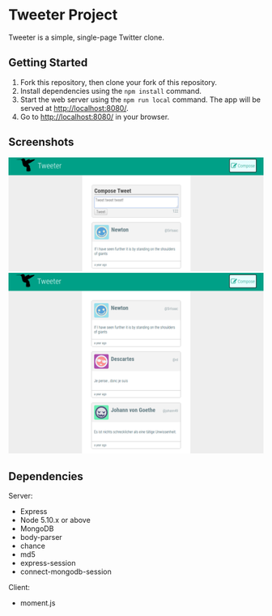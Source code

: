 # Tweeter Project

Tweeter is a simple, single-page Twitter clone.

## Getting Started

1. Fork this repository, then clone your fork of this repository.
2. Install dependencies using the `npm install` command.
3. Start the web server using the `npm run local` command. The app will be served at <http://localhost:8080/>.
4. Go to <http://localhost:8080/> in your browser.

## Screenshots

!['Screenshot of tweet compose box'](https://github.com/kielstrang/tweeter/blob/master/docs/compose-tweet.png)
!['Screenshot of tweets'](https://github.com/kielstrang/tweeter/blob/master/docs/tweets.png)

## Dependencies

Server:
- Express
- Node 5.10.x or above
- MongoDB
- body-parser
- chance
- md5
- express-session
- connect-mongodb-session

Client:
- moment.js
